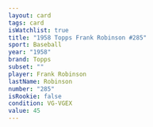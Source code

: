 ```yaml
---
layout: card
tags: card
isWatchlist: true
title: "1958 Topps Frank Robinson #285"
sport: Baseball
year: "1958"
brand: Topps
subset: ""
player: Frank Robinson
lastName: Robinson
number: "285"
isRookie: false
condition: VG-VGEX
value: 45
---
```

